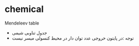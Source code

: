 # chemical
Mendeleev table
- جدول تناوبی شیمی 
- توجه :‌در پایتون خروجی عدد توان دار در محیط کنسولی میسر نیست
